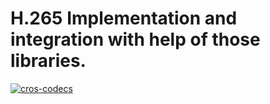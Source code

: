 # H.265 Implementation and integration with help of those libraries.


[![cros-codecs](https://img.shields.io/crates/v/cros-codecs.svg)](https://docs.rs/cros-codecs)
